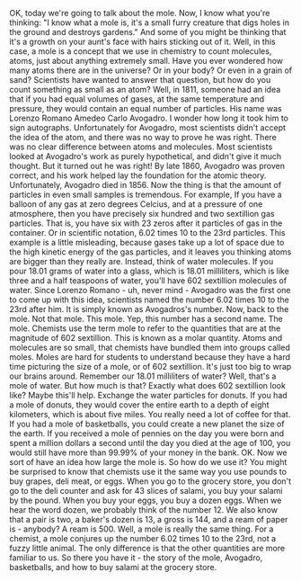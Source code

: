 OK, today we're going to talk about the mole. Now, I know what you're thinking: "I know what a mole is, it's a small furry creature that digs holes in the ground and destroys gardens." And some of you might be thinking that it's a growth on your aunt's face with hairs sticking out of it. Well, in this case, a mole is a concept that we use in chemistry to count molecules, atoms, just about anything extremely small. Have you ever wondered how many atoms there are in the universe? Or in your body? Or even in a grain of sand? Scientists have wanted to answer that question, but how do you count something as small as an atom? Well, in 1811, someone had an idea that if you had equal volumes of gases, at the same temperature and pressure, they would contain an equal number of particles. His name was Lorenzo Romano Amedeo Carlo Avogadro. I wonder how long it took him to sign autographs. Unfortunately for Avogadro, most scientists didn't accept the idea of the atom, and there was no way to prove he was right. There was no clear difference between atoms and molecules. Most scientists looked at Avogadro's work as purely hypothetical, and didn't give it much thought. But it turned out he was right! By late 1860, Avogadro was proven correct, and his work helped lay the foundation for the atomic theory. Unfortunately, Avogadro died in 1856. Now the thing is that the amount of particles in even small samples is tremendous. For example, If you have a balloon of any gas at zero degrees Celcius, and at a pressure of one atmosphere, then you have precisely six hundred and two sextillion gas particles. That is, you have six with 23 zeros after it particles of gas in the container. Or in scientific notation, 6.02 times 10 to the 23rd particles. This example is a little misleading, because gases take up a lot of space due to the high kinetic energy of the gas particles, and it leaves you thinking atoms are bigger than they really are. Instead, think of water molecules. If you pour 18.01 grams of water into a glass, which is 18.01 milliliters, which is like three and a half teaspoons of water, you'll have 602 sextillion molecules of water. Since Lorenzo Romano - uh, never mind - Avogadro was the first one to come up with this idea, scientists named the number 6.02 times 10 to the 23rd after him. It is simply known as Avogadros's number. Now, back to the mole. Not that mole. This mole. Yep, this number has a second name. The mole. Chemists use the term mole to refer to the quantities that are at the magnitude of 602 sextillion. This is known as a molar quantity. Atoms and molecules are so small, that chemists have bundled them into groups called moles. Moles are hard for students to understand because they have a hard time picturing the size of a mole, or of 602 sextillion. It's just too big to wrap our brains around. Remember our 18.01 milliliters of water? Well, that's a mole of water. But how much is that? Exactly what does 602 sextillion look like? Maybe this'll help. Exchange the water particles for donuts. If you had a mole of donuts, they would cover the entire earth to a depth of eight kilometers, which is about five miles. You really need a lot of coffee for that. If you had a mole of basketballs, you could create a new planet the size of the earth. If you received a mole of pennies on the day you were born and spent a million dollars a second until the day you died at the age of 100, you would still have more than 99.99% of your money in the bank. OK. Now we sort of have an idea how large the mole is. So how do we use it? You might be surprised to know that chemists use it the same way you use pounds to buy grapes, deli meat, or eggs. When you go to the grocery store, you don't go to the deli counter and ask for 43 slices of salami, you buy your salami by the pound. When you buy your eggs, you buy a dozen eggs. When we hear the word dozen, we probably think of the number 12. We also know that a pair is two, a baker's dozen is 13, a gross is 144, and a ream of paper is - anybody? A ream is 500. Well, a mole is really the same thing. For a chemist, a mole conjures up the number 6.02 times 10 to the 23rd, not a fuzzy little animal. The only difference is that the other quantities are more familiar to us. So there you have it - the story of the mole, Avogadro, basketballs, and how to buy salami at the grocery store. 